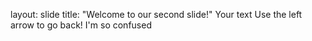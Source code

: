 layout: slide
title: "Welcome to our second slide!"
Your text
Use the left arrow to go back!
I'm so confused 
